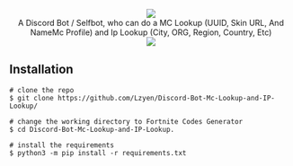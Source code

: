 <p align=center>

  <img src="https://i.pinimg.com/originals/3c/a9/37/3ca9375ed010b702b8f024570751e6db.png"/>

  <br>
  <span>A Discord Bot / Selfbot, who can do a MC Lookup (UUID, Skin URL, And NameMc Profile) and Ip Lookup (City, ORG, Region, Country, Etc)</span>
  <br>
  <a target="_blank" href="https://www.python.org/downloads/" title="Python version"><img src="https://img.shields.io/badge/python-%3E=_3.6-green.svg"></a>


## Installation

```console
# clone the repo
$ git clone https://github.com/Lzyen/Discord-Bot-Mc-Lookup-and-IP-Lookup/

# change the working directory to Fortnite Codes Generator
$ cd Discord-Bot-Mc-Lookup-and-IP-Lookup.

# install the requirements
$ python3 -m pip install -r requirements.txt
```
